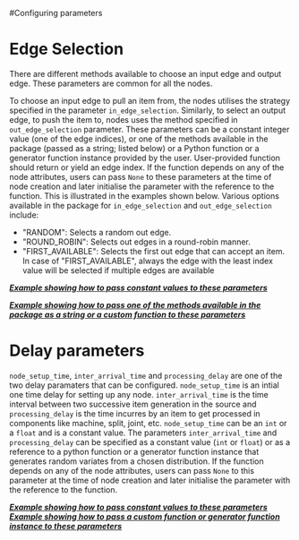 #Configuring parameters

# Edge Selection

There are different methods available to choose an input edge and output edge. These parameters are common for all the nodes.

To choose an input edge to pull an item from, the nodes utilises the strategy specified in the parameter `in_edge_selection`.  Similarly, to select an output edge, to push the item to, nodes uses the method specified in `out_edge_selection` parameter. These parameters can be a constant integer value (one of the edge indices), or one of the methods available in the package (passed as a string; listed below) or a Python function or a generator function instance provided by the user. User-provided function should return or yield an edge index. If the function depends on any of the node attributes, users can pass `None` to these parameters at the time of node creation and later initialise the parameter with the reference to the function. This is illustrated in the examples shown below. Various options available in the package for `in_edge_selection` and `out_edge_selection` include:

- "RANDOM": Selects a random out edge.
- "ROUND_ROBIN": Selects out edges in a round-robin manner.
- "FIRST_AVAILABLE": Selects the first out edge that can accept an item. In case of "FIRST_AVAILABLE", always the edge with the least index value will be selected if multiple edges are available


***[Example showing how to pass constant values to these parameters](examples.md/#a-simple-example)***

***[Example showing how to pass one of the methods available in the package as a string or a custom function to these parameters](examples.md/#example-with-a-custom-edge-selction-policy-as-a-function)***


# Delay parameters

`node_setup_time`, `inter_arrival_time` and `processing_delay` are one of the two delay paramaters that can be configured. `node_setup_time` is an intial one time delay for setting up any node. `inter_arrival_time` is the time interval between two successive item generation in the source and `processing_delay` is the time incurres by an item to get processed in components like machine, split, joint, etc. `node_setup_time` can be an `int` or a `float` and is a constant value. The parameters `inter_arrival_time` and `processing_delay` can be specified as a constant value (`int` or `float`) or as a reference to a python function or a generator function instance that generates random variates from a chosen distribution. If the function depends on any of the node attributes, users can pass `None` to this parameter at the time of node creation and later initialise the parameter with the reference to the function.


***[Example showing how to pass constant values to these parameters](examples.md/#a-simple-example)***
***[Example showing how to pass a custom function or generator function instance to these parameters](examples.md/#example-with-delay-as-random-variates)***
